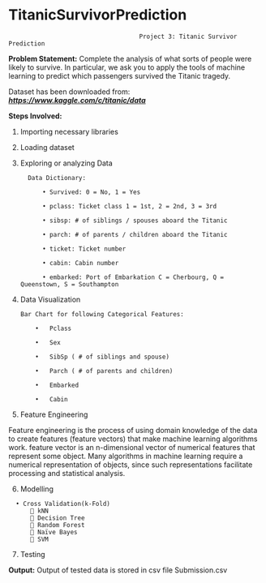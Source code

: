 # TitanicSurvivorPrediction

                                        Project 3: Titanic Survivor Prediction
                                        
__Problem Statement:__ Complete the analysis of what sorts of people were likely to survive.
In particular, we ask you to apply the tools of machine learning to predict which passengers survived the Titanic tragedy. 

Dataset has been downloaded from: __*https://www.kaggle.com/c/titanic/data*__

__Steps Involved:__
  1.	Importing necessary libraries
  2.	Loading dataset
  3.	Exploring or analyzing Data
  
              Data Dictionary:

                  •	Survived: 0 = No, 1 = Yes

                  •	pclass: Ticket class 1 = 1st, 2 = 2nd, 3 = 3rd

                  •	sibsp: # of siblings / spouses aboard the Titanic

                  •	parch: # of parents / children aboard the Titanic

                  •	ticket: Ticket number

                  •	cabin: Cabin number

                  •	embarked: Port of Embarkation C = Cherbourg, Q = Queenstown, S = Southampton

  4.	Data Visualization
  
            Bar Chart for following Categorical Features:

                •	Pclass

                •	Sex

                •	SibSp ( # of siblings and spouse)

                •	Parch ( # of parents and children)

                •	Embarked

                •	Cabin
          
  5.	Feature Engineering
  
  Feature engineering is the process of using domain knowledge of the data
  to create features (feature vectors) that make machine learning algorithms work.
  feature vector is an n-dimensional vector of numerical features that represent some object.
  Many algorithms in machine learning require a numerical representation of objects,
  since such representations facilitate processing and statistical analysis.
  
  6.	Modelling
  
      •	Cross Validation(k-Fold)
          	kNN
          	Decision Tree
          	Random Forest
          	Naïve Bayes
          	SVM
          
  7.	Testing

__Output:__ Output of tested data is stored in csv file Submission.csv
